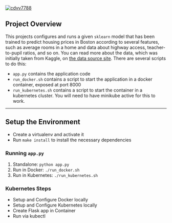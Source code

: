[![cdvv7788](https://circleci.com/gh/cdvv7788/kubernetes-project4.svg?style=svg)](https://github.com/cdvv7788/kubernetes-project4)

## Project Overview

This projects configures and runs a given `sklearn` model that has been trained to predict housing prices in Boston according to several features, such as average rooms in a home and data about highway access, teacher-to-pupil ratios, and so on. You can read more about the data, which was initially taken from Kaggle, on [the data source site](https://www.kaggle.com/c/boston-housing).
There are several scripts to do this:
* `app.py` contains the application code
* `run_docker.sh` contains a script to start the application in a docker container, exposed at port 8000
* `run_kubernetes.sh` contains a script to start the container in a kubernetes cluster. You will need to have minikube active for this to work. 

---

## Setup the Environment

* Create a virtualenv and activate it
* Run `make install` to install the necessary dependencies

### Running `app.py`

1. Standalone:  `python app.py`
2. Run in Docker:  `./run_docker.sh`
3. Run in Kubernetes:  `./run_kubernetes.sh`

### Kubernetes Steps

* Setup and Configure Docker locally
* Setup and Configure Kubernetes locally
* Create Flask app in Container
* Run via kubectl
